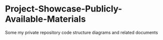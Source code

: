 # Project-Showcase-Publicly-Available-Materials
Some my private repository code structure diagrams and related documents
